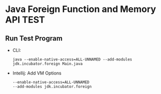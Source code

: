 # Java Foreign Function and Memory API TEST

## Run Test Program

* CLI:
  ```
  java --enable-native-access=ALL-UNNAMED --add-modules jdk.incubator.foreign Main.java
  ```
* Intellij: Add VM Options
  ```
  --enable-native-access=ALL-UNNAMED
  --add-modules jdk.incubator.foreign
  ```
